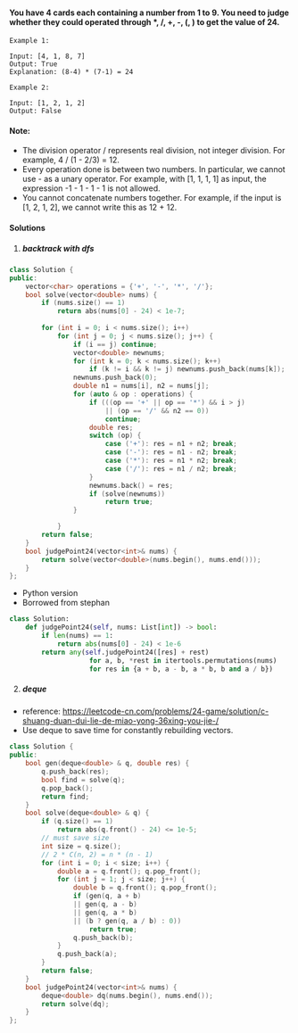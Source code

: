 #### You have 4 cards each containing a number from 1 to 9. You need to judge whether they could operated through *, /, +, -, (, ) to get the value of 24.

```
Example 1:

Input: [4, 1, 8, 7]
Output: True
Explanation: (8-4) * (7-1) = 24

Example 2:

Input: [1, 2, 1, 2]
Output: False
```

#### Note:

-    The division operator / represents real division, not integer division. For example, 4 / (1 - 2/3) = 12.
-    Every operation done is between two numbers. In particular, we cannot use - as a unary operator. For example, with [1, 1, 1, 1] as input, the expression -1 - 1 - 1 - 1 is not allowed.
-    You cannot concatenate numbers together. For example, if the input is [1, 2, 1, 2], we cannot write this as 12 + 12.

#### Solutions

1. ##### backtrack with dfs

```cpp
class Solution {
public:
    vector<char> operations = {'+', '-', '*', '/'};
    bool solve(vector<double> nums) {
        if (nums.size() == 1)
            return abs(nums[0] - 24) < 1e-7;
    
        for (int i = 0; i < nums.size(); i++)
            for (int j = 0; j < nums.size(); j++) {
                if (i == j) continue;
                vector<double> newnums;
                for (int k = 0; k < nums.size(); k++)
                    if (k != i && k != j) newnums.push_back(nums[k]);
                newnums.push_back(0);
                double n1 = nums[i], n2 = nums[j];
                for (auto & op : operations) {
                    if (((op == '+' || op == '*') && i > j)
                        || (op == '/' && n2 == 0))
                        continue;
                    double res;
                    switch (op) {
                        case ('+'): res = n1 + n2; break;
                        case ('-'): res = n1 - n2; break;
                        case ('*'): res = n1 * n2; break;
                        case ('/'): res = n1 / n2; break;
                    }
                    newnums.back() = res;
                    if (solve(newnums))
                        return true;
                }

            }
        return false;
    }
    bool judgePoint24(vector<int>& nums) {
        return solve(vector<double>(nums.begin(), nums.end()));
    }
};
```

- Python version
- Borrowed from stephan

```python
class Solution:
    def judgePoint24(self, nums: List[int]) -> bool:
        if len(nums) == 1:
            return abs(nums[0] - 24) < 1e-6
        return any(self.judgePoint24([res] + rest)
                    for a, b, *rest in itertools.permutations(nums)
                    for res in {a + b, a - b, a * b, b and a / b})
```


2. ##### deque

- reference: https://leetcode-cn.com/problems/24-game/solution/c-shuang-duan-dui-lie-de-miao-yong-36xing-you-jie-/
- Use deque to save time for constantly rebuilding vectors.

```cpp
class Solution {
public:
    bool gen(deque<double> & q, double res) {
        q.push_back(res);
        bool find = solve(q);
        q.pop_back();
        return find;
    }
    bool solve(deque<double> & q) {
        if (q.size() == 1)
            return abs(q.front() - 24) <= 1e-5;
        // must save size
        int size = q.size();
        // 2 * C(n, 2) = n * (n - 1)
        for (int i = 0; i < size; i++) {
            double a = q.front(); q.pop_front();
            for (int j = 1; j < size; j++) {
                double b = q.front(); q.pop_front();
                if (gen(q, a + b)
                || gen(q, a - b)
                || gen(q, a * b)
                || (b ? gen(q, a / b) : 0))
                    return true;
                q.push_back(b);
            }
            q.push_back(a);
        }
        return false;
    }
    bool judgePoint24(vector<int>& nums) {
        deque<double> dq(nums.begin(), nums.end());
        return solve(dq);
    }
};
```
